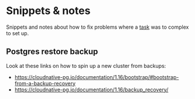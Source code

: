 # Snippets & notes
Snippets and notes about how to fix problems where a [task](../.taskfiles/) was to complex to set up.

## Postgres restore backup
Look at these links on how to spin up a new cluster from backups:
- https://cloudnative-pg.io/documentation/1.16/bootstrap/#bootstrap-from-a-backup-recovery
- https://cloudnative-pg.io/documentation/1.16/backup_recovery/
